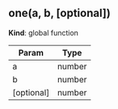 ## one(a, b, [optional])
**Kind**: global function  

| Param | Type |
| --- | --- |
| a | number | 
| b | number | 
| [optional] | number | 

